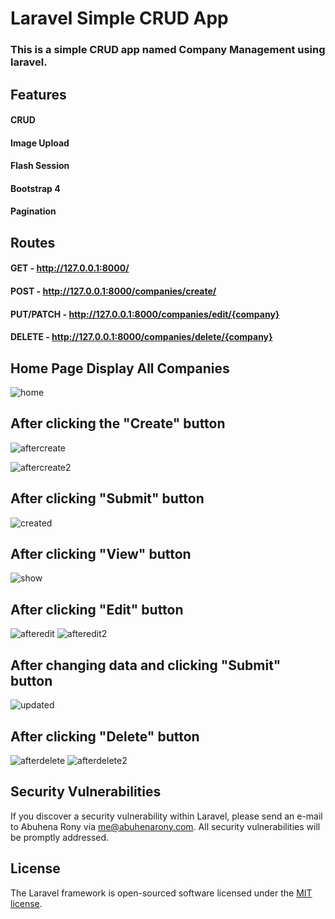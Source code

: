 # Laravel Simple CRUD App
### This is a simple CRUD app named Company Management using laravel.

## Features
#### CRUD
#### Image Upload
#### Flash Session
#### Bootstrap 4
#### Pagination

## Routes
#### GET - http://127.0.0.1:8000/

#### POST - http://127.0.0.1:8000/companies/create/

#### PUT/PATCH - http://127.0.0.1:8000/companies/edit/{company}

#### DELETE - http://127.0.0.1:8000/companies/delete/{company}

## Home Page Display All Companies
![home](https://github.com/EngrAbuhena/laravel-simple-crud-app/blob/photos/screenshots/home2.png?raw=true)


## After clicking the "Create" button
![aftercreate](https://github.com/EngrAbuhena/laravel-simple-crud-app/blob/photos/screenshots/aftercreate1.png?raw=true)

![aftercreate2](https://github.com/EngrAbuhena/laravel-simple-crud-app/blob/photos/screenshots/aftercreate1.1.png?raw=true)

## After clicking "Submit" button
![created](https://github.com/EngrAbuhena/laravel-simple-crud-app/blob/photos/screenshots/created2.png?raw=true)

## After clicking "View" button
![show](https://github.com/EngrAbuhena/laravel-simple-crud-app/blob/photos/screenshots/show.png?raw=true)


## After clicking "Edit" button
![afteredit](https://github.com/EngrAbuhena/laravel-simple-crud-app/blob/photos/screenshots/afteredit1.png?raw=true)
![afteredit2](https://github.com/EngrAbuhena/laravel-simple-crud-app/blob/photos/screenshots/afteredit1.1.png?raw=true)

## After changing data and clicking "Submit" button
![updated](https://github.com/EngrAbuhena/laravel-simple-crud-app/blob/photos/screenshots/edited2.png?raw=true)

## After clicking "Delete" button
![afterdelete](https://github.com/EngrAbuhena/laravel-simple-crud-app/blob/photos/screenshots/afterdelete2.png?raw=true)
![afterdelete2](https://github.com/EngrAbuhena/laravel-simple-crud-app/blob/photos/screenshots/afterdelete2.1.png?raw=true)


## Security Vulnerabilities

If you discover a security vulnerability within Laravel, please send an e-mail to Abuhena Rony via [me@abuhenarony.com](mailto:me@abuhenarony.com). All security vulnerabilities will be promptly addressed.

## License

The Laravel framework is open-sourced software licensed under the [MIT license](https://opensource.org/licenses/MIT).

